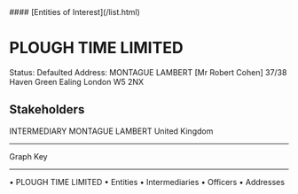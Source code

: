 <link rel="stylesheet" type="text/css" href="../../assets/style.css">
#### [Entities of Interest](/list.html)

# PLOUGH TIME LIMITED
Status: Defaulted
Address: MONTAGUE LAMBERT [Mr Robert Cohen] 37/38 Haven Green Ealing London W5 2NX

## Stakeholders
INTERMEDIARY
MONTAGUE LAMBERT
United Kingdom




---



<div class="legend">
Graph Key
<hr>
<span class="focus">• PLOUGH TIME LIMITED</span>
<span class="entity">• Entities</span>
<span class="intermediary">• Intermediaries</span>
<span class="officer">• Officers</span>
<span class="address">• Addresses</span>
</div>


<img src="http://eoi-graphs.s3-website-eu-west-1.amazonaws.com/PLOUGH_TIME_LIMITED.png" alt="">

